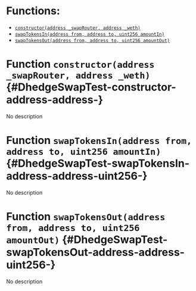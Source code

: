 

# Functions:
- [`constructor(address _swapRouter, address _weth)`](#DhedgeSwapTest-constructor-address-address-)
- [`swapTokensIn(address from, address to, uint256 amountIn)`](#DhedgeSwapTest-swapTokensIn-address-address-uint256-)
- [`swapTokensOut(address from, address to, uint256 amountOut)`](#DhedgeSwapTest-swapTokensOut-address-address-uint256-)



# Function `constructor(address _swapRouter, address _weth)` {#DhedgeSwapTest-constructor-address-address-}
No description




# Function `swapTokensIn(address from, address to, uint256 amountIn)` {#DhedgeSwapTest-swapTokensIn-address-address-uint256-}
No description




# Function `swapTokensOut(address from, address to, uint256 amountOut)` {#DhedgeSwapTest-swapTokensOut-address-address-uint256-}
No description





